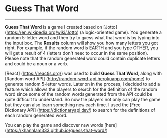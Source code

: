 # Guess That Word
---
**Guess That Word** is a game I created based on [Jotto] (https://en.wikipedia.org/wiki/Jotto) (a logic-oriented game). You generate a random 5-letter word and then try to guess what that word is by typing into the input box.
The **Results** column will show you how many letters you got right. For example, if the random word is EARTH and you type OTHER, you will get a result of 4 (letters don't need to occur in the same position).
Please note that the random generated word could contain duplicate letters and could be a noun or a verb.

[React] (https://reactjs.org/) was used to build **Guess That Word**, along with [Random word API] (http://random-word-api.herokuapp.com/home) to generate random 5-letter words. Later on in the process, I decided to add a feature which allows the players to search for the definition of the random word since some of the random words generated from the API could be quite difficult to understand. So now the players not only can play the game but they can also learn something new each time. I used the [Free Dictionary API] (https://dictionaryapi.dev/) to search for the definitions of each random generated word. 

You can play the game and discover new words [here] (https://khanhlam333.github.io/guess-that-word/)
